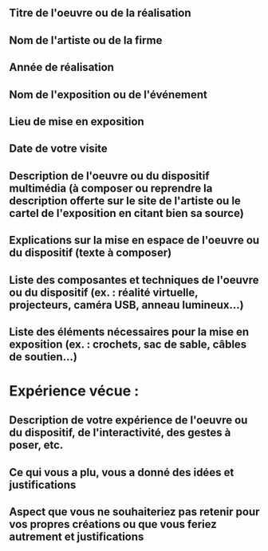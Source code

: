 ## Titre de l'oeuvre ou de la réalisation

## Nom de l'artiste ou de la firme

## Année de réalisation

## Nom de l'exposition ou de l'événement

## Lieu de mise en exposition

## Date de votre visite

## Description de l'oeuvre ou du dispositif multimédia (à composer ou reprendre la description offerte sur le site de l'artiste ou le cartel de l'exposition en citant bien sa source)

## Explications sur la mise en espace de l'oeuvre ou du dispositif (texte à composer)

## Liste des composantes et techniques de l'oeuvre ou du dispositif (ex. : réalité virtuelle, projecteurs, caméra USB, anneau lumineux...)

## Liste des éléments nécessaires pour la mise en exposition (ex. : crochets, sac de sable, câbles de soutien...)


# Expérience vécue :

## Description de votre expérience de l'oeuvre ou du dispositif, de l'interactivité, des gestes à poser, etc.

## Ce qui vous a plu, vous a donné des idées et justifications

## Aspect que vous ne souhaiteriez pas retenir pour vos propres créations ou que vous feriez autrement et justifications

